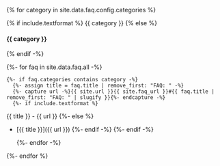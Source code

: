 {% for category in site.data.faq.config.categories %}

{% if include.textformat %}
{{ category }}
{% else %}
#### {{ category }}
{% endif -%}

  {%- for faq in site.data.faq.all -%}

    {%- if faq.categories contains category -%}
      {%- assign title = faq.title | remove_first: "FAQ: " -%}
      {%- capture url -%}{{ site.url }}{{ site.faq_url }}#{{ faq.title | remove_first: "FAQ: " | slugify }}{%- endcapture -%}
      {%- if include.textformat %}
{{ title }} - {{ url }}
      {%- else %}
- [{{ title }}]({{ url }})
      {%- endif -%}
    {%- endif -%}

  {%- endfor -%}

{%- endfor %}

